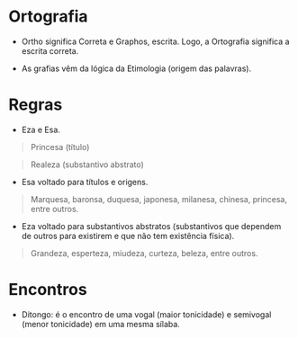 # Ortografia

* Ortho significa Correta e Graphos, escrita. Logo, a Ortografia significa a escrita correta.

* As grafias vêm da lógica da Etimologia (origem das palavras).

# Regras

* Eza e Esa.

> Princesa (título)

> Realeza (substantivo abstrato)

* Esa voltado para títulos e origens.

> Marquesa, baronsa, duquesa, japonesa, milanesa, chinesa, princesa, entre outros.

* Eza voltado para substantivos abstratos (substantivos que dependem de outros para existirem e que não tem existência física).

> Grandeza, esperteza, miudeza, curteza, beleza, entre outros.

# Encontros 

* Ditongo: é o encontro de uma vogal (maior tonicidade) e semivogal (menor tonicidade) em uma mesma sílaba.
